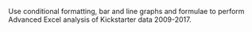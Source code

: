 Use conditional formatting, bar and line graphs and formulae to perform Advanced Excel analysis of Kickstarter data 2009-2017.
